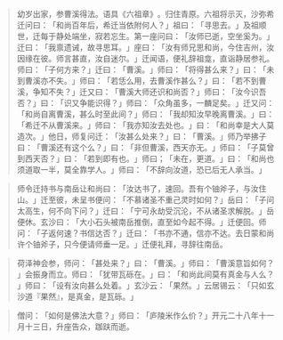 > 幼岁出家，参曹溪得法。语具《六祖章》​。归住青原。六祖将示灭，沙弥希迁问曰：​「和尚百年后，希迁当依附何人？​」祖曰：​「寻思去。​」及祖顺世，迁每于静处端坐，寂若忘生。第一座问曰：​「汝师已逝，空坐奚为。​」迁曰：​「我禀遗诫，故寻思耳。​」座曰：​「汝有师兄思和尚，今住吉州，汝因缘在彼。师言甚直，汝自迷尔。​」迁闻语，便礼辞祖龛，直诣静居参礼。师曰：​「子何方来？​」迁曰：​「曹溪。​」师曰：​「将得甚么来？​」曰：​「未到曹溪亦不失。​」师曰：​「若恁么用，去曹溪作甚么？​」曰：​「若不到曹溪，争知不失？​」迁又曰：​「曹溪大师还识和尚否？​」师曰：​「汝今识吾否？​」曰：​「识又争能识得？​」师曰：​「众角虽多，一麟足矣。​」迁又问：​「和尚自离曹溪，甚么时至此间？​」师曰：​「我却知汝早晚离曹溪。​」曰：​「希迁不从曹溪来。​」师曰：​「我亦知汝去处也。​」曰：​「和尚幸是大人莫造次。​」他日，师复问迁：​「汝甚么处来？​」曰：​「曹溪。​」师乃举拂子曰：​「曹溪还有这个么？​」曰：​「非但曹溪，西天亦无。​」师曰：​「子莫曾到西天否？​」曰：​「若到即有也。​」师曰；​「未在，更道。​」曰：​「和尚也须道取一半，莫全靠学人。​」师曰：​「不辞向汝道，恐已后无人承当。​」

> 师令迁持书与南岳让和尚曰：​「汝达书了，速回。吾有个铀斧子，与汝住山。​」迁至彼，未呈书便问：​「不慕诸圣不重己灵时如何？​」岳曰：​「子问太高生，何不向下问？​」迁曰：​「宁可永劫受沉沦，不从诸圣求解脱。​」岳便休。玄沙曰：​「大小石头被南岳推倒，直至如今起不得。​」迁便回。师问：​「子返何速？书信达否？​」迁曰：​「书亦不通，信亦不达。去日蒙和尚许个铀斧子，只今便请师垂一足。​」迁便礼拜，寻辞往南岳。

> 荷泽神会参，师问：​「甚处来？​」曰：​「曹溪。​」师曰：​「曹溪意旨如何？​」会振身而立。师曰：​「犹带瓦砾在。​」曰：​「和尚此间莫有真金与人么？​」师曰：​「设有汝向甚么处着。​」玄沙云：​「果然。​」云居锡云：​「只如玄沙道『果然』，是真金，是瓦砾。​」

> 僧问：​「如何是佛法大意？​」师曰：​「庐陵米作么价？​」开元二十八年十一月十三日，升座告众，跏趺而逝。


